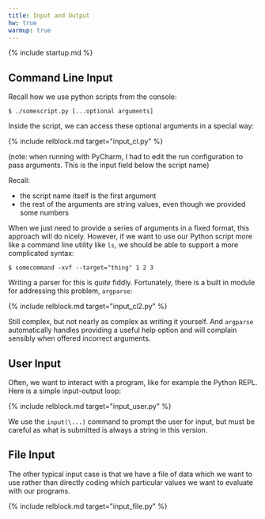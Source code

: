 ```yaml
---
title: Input and Output
hw: true
warmup: true
---
```

{% include startup.md %}

## Command Line Input

Recall how we use python scripts from the console:

~~~
$ ./somescript.py [...optional arguments]
~~~

Inside the script, we can access these optional arguments in a special way:

{% include relblock.md target="input_cl.py" %}

(note: when running with PyCharm, I had to edit the run configuration to pass
arguments.  This is the input field below the script name)

Recall:

 - the script name itself is the first argument
 - the rest of the arguments are string values, even though we provided some numbers

When we just need to provide a series of arguments in a fixed format, this approach
will do nicely.  However, if we want to use our Python script more like a command line
utility like `ls`, we should be able to support a more complicated syntax:

~~~
$ somecommand -xvf --target="thing" 1 2 3
~~~

Writing a parser for this is *quite* fiddly.  Fortunately, there is a built in
module for addressing this problem, `argparse`:

{% include relblock.md target="input_cl2.py" %}

Still complex, but not nearly as complex as writing it yourself.  And `argparse`
automatically handles providing a useful help option and will complain sensibly when offered
incorrect arguments.

## User Input

Often, we want to interact with a program, like for example the Python REPL.  Here
is a simple input-output loop:

{% include relblock.md target="input_user.py" %}

We use the `input(\...)` command to prompt the user for input, but must be careful
as what is submitted is always a string in this version.

## File Input

The other typical input case is that we have a file of data which we want to use
rather than directly coding which particular values we want to evaluate with
our programs.

{% include relblock.md target="input_file.py" %}